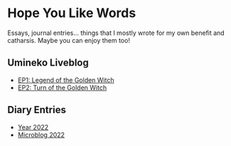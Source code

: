 <div class="flex-all">
    <div class="flex-ui">
        <div class="flex-ui-left"></div><div class="flex-ui-middle">
        </div><div class="flex-ui-right"></div></div>
<div class="flex-writings">

# Hope You Like Words

Essays, journal entries... things that I mostly wrote for my own benefit and catharsis. Maybe you can enjoy them too!

## Umineko Liveblog

* [EP1: Legend of the Golden Witch](./umineko/ep1/)
* [EP2: Turn of the Golden Witch](./umineko/ep2/)

## Diary Entries

* [Year 2022](./diary/year-2022/)
* [Microblog 2022](./diary/microblog-2022/)

</div>
</div>